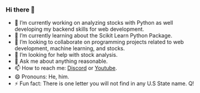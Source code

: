 ### Hi there 👋

- 🔭 I’m currently working on analyzing stocks with Python as well developing my backend skills for web development.
- 🌱 I’m currently learning about the Scikit Learn Python Package.
- 👯 I’m looking to collaborate on programming projects related to web development, machine learning, and stocks.
- 🤔 I’m looking for help with stock analysis.
- 💬 Ask me about anything reasonable.
- 📫 How to reach me: [Discord](https://discord.gg/Nu5kQ4uUwJ) or [Youtube](https://www.youtube.com/channel/UCu0OysBHekgiFRJT113pmDA).
- 😄 Pronouns: He, him.
- ⚡ Fun fact: There is one letter you will not find in any U.S State name.  Q!

